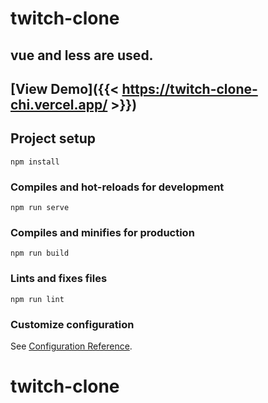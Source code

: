 # twitch-clone


## vue and less are used.

## [View Demo]({{< https://twitch-clone-chi.vercel.app/ >}})



## Project setup
```
npm install
```

### Compiles and hot-reloads for development
```
npm run serve
```

### Compiles and minifies for production
```
npm run build
```

### Lints and fixes files
```
npm run lint
```

### Customize configuration
See [Configuration Reference](https://cli.vuejs.org/config/).
# twitch-clone

